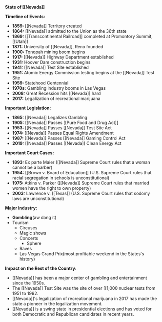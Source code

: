 **State of [[Nevada]]**

**Timeline of Events:**

* **1859:** [[Nevada]] Territory created
* **1864:** [[Nevada]] admitted to the Union as the 36th state
* **1869:** [[Transcontinental Railroad]] completed at Promontory Summit, [[Utah]]
* **1871:** University of [[Nevada]], Reno founded
* **1900:** Tonopah mining boom begins
* **1917:** [[Nevada]] Highway Department established
* **1931:** Hoover Dam construction begins
* **1941:** [[Nevada]] Test Site established
* **1951:** Atomic Energy Commission testing begins at the [[Nevada]] Test Site
* **1959:** Statehood Centennial
* **1970s:** Gambling industry booms in Las Vegas
* **2008:** Great Recession hits [[Nevada]] hard
* **2017:** Legalization of recreational marijuana

**Important Legislation:**

* **1865:** [[Nevada]] Legalizes Gambling
* **1905:** [[Nevada]] Passes [[Pure Food and Drug Act]]
* **1953:** [[Nevada]] Passes [[Nevada]] Test Site Act
* **1974:** [[Nevada]] Passes Equal Rights Amendment
* **1987:** [[Nevada]] Passes [[Nevada]] Gaming Control Act
* **2019:** [[Nevada]] Passes [[Nevada]] Clean Energy Act

**Important Court Cases:**

* **1893:** Ex parte Maier ([[Nevada]] Supreme Court rules that a woman cannot be a barber)
* **1954:** [[Brown v. Board of Education]] (U.S. Supreme Court rules that racial segregation in schools is unconstitutional)
* **1975:** Atkins v. Parker ([[Nevada]] Supreme Court rules that married women have the right to own property)
* **2003:** Lawrence v. [[Texas]] (U.S. Supreme Court rules that sodomy laws are unconstitutional)

**Major Industry:**

* **Gambling**(aw dang it)
* Tourism
	* Circuses
	* Magic shows
	* Concerts
		* Sphere
	* Raves
	* Las Vegas Grand Prix(most profitable weekend in the States's history)

**Impact on the Rest of the Country:**

* [[Nevada]] has been a major center of gambling and entertainment since the 1950s.
* The [[Nevada]] Test Site was the site of over [[1,000 nuclear tests from 1951 to 1992.
* [[Nevada]]'s legalization of recreational marijuana in 2017 has made the state a pioneer in the legalization movement.
* [[Nevada]] is a swing state in presidential elections and has voted for both Democratic and Republican candidates in recent years.